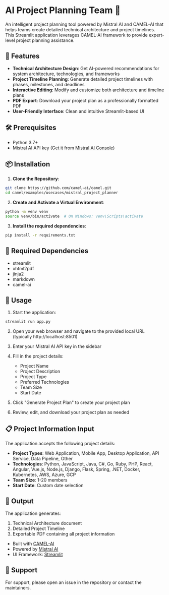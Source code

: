 # AI Project Planning Team 🚀

An intelligent project planning tool powered by Mistral AI and CAMEL-AI that helps teams create detailed technical architecture and project timelines. This Streamlit application leverages CAMEL-AI framework to provide expert-level project planning assistance.

## 🌟 Features

- **Technical Architecture Design**: Get AI-powered recommendations for system architecture, technologies, and frameworks
- **Project Timeline Planning**: Generate detailed project timelines with phases, milestones, and deadlines
- **Interactive Editing**: Modify and customize both architecture and timeline plans
- **PDF Export**: Download your project plan as a professionally formatted PDF
- **User-Friendly Interface**: Clean and intuitive Streamlit-based UI

## 🛠️ Prerequisites

- Python 3.7+
- Mistral AI API key (Get it from [Mistral AI Console](https://console.mistral.ai/home))

## 📦 Installation

1. **Clone the Repository**:

```bash
git clone https://github.com/camel-ai/camel.git
cd camel/examples/usecases/mistral_project_planner
```

2. **Create and Activate a Virtual Environment**:

```bash
python -m venv venv
source venv/bin/activate  # On Windows: venv\Scripts\activate
```

3. **Install the required dependencies**:

```bash
pip install -r requirements.txt
```

## 🔧 Required Dependencies

- streamlit
- xhtml2pdf
- jinja2
- markdown
- camel-ai

## 🚀 Usage

1. Start the application:

```bash
streamlit run app.py
```

2. Open your web browser and navigate to the provided local URL (typically http://localhost:8501)

3. Enter your Mistral AI API key in the sidebar

4. Fill in the project details:

   - Project Name
   - Project Description
   - Project Type
   - Preferred Technologies
   - Team Size
   - Start Date

5. Click "Generate Project Plan" to create your project plan

6. Review, edit, and download your project plan as needed

## 📋 Project Information Input

The application accepts the following project details:

- **Project Types**: Web Application, Mobile App, Desktop Application, API Service, Data Pipeline, Other
- **Technologies**: Python, JavaScript, Java, C#, Go, Ruby, PHP, React, Angular, Vue.js, Node.js, Django, Flask, Spring, .NET, Docker, Kubernetes, AWS, Azure, GCP
- **Team Size**: 1-20 members
- **Start Date**: Custom date selection

## 📄 Output

The application generates:

1. Technical Architecture document
2. Detailed Project Timeline
3. Exportable PDF containing all project information

- Built with [CAMEL-AI](https://github.com/camel-ai/camel)
- Powered by [Mistral AI](https://mistral.ai/)
- UI Framework: [Streamlit](https://streamlit.io/)

## 📧 Support

For support, please open an issue in the repository or contact the maintainers.

